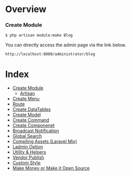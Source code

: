 # Overview

### Create Module
```bash
$ php artisan module:make Blog
```

You can directly access the admin page via the link below.
```
http://localhost:8000/administrator/blog
```


# Index

- [Create Module](https://github.com/hexters/ladmin/blob/master/doc/module.md)
    - [Artisan](https://github.com/hexters/ladmin/blob/master/doc/module.md#artisan)
- [Create Menu](https://github.com/hexters/ladmin/blob/master/doc/menu.md)
- [Route](https://github.com/hexters/ladmin/blob/master/doc/route.md)
- [Create DataTables](https://github.com/hexters/ladmin/blob/master/doc/datatables.md)
- [Create Model](https://github.com/hexters/ladmin/blob/master/doc/model.md)
- [Create Command](https://github.com/hexters/ladmin/blob/master/doc/command.md)
- [Create Componenet](https://github.com/hexters/ladmin/blob/master/doc/component.md)
- [Broadcast Notification](https://github.com/hexters/ladmin/blob/master/doc/notification.md)
- [Global Search](https://github.com/hexters/ladmin/blob/master/doc/global-search.md)
- [Compiling Assets (Laravel Mix)](https://github.com/hexters/ladmin/blob/master/doc/assets.md)
- [Ladmin Option](https://github.com/hexters/ladmin/blob/master/doc/option.md)
- [Utility & Helpers](https://github.com/hexters/ladmin/blob/master/doc/utility.md)
- [Vendor Publish](https://github.com/hexters/ladmin/blob/master/doc/publish.md)
- [Custom Style](https://github.com/hexters/ladmin/blob/master/doc/styling.md)
- [Make Money or Make it Open Source](https://github.com/hexters/ladmin/blob/master/doc/opensource.md)